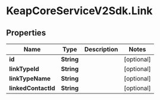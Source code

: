# KeapCoreServiceV2Sdk.Link

## Properties

Name | Type | Description | Notes
------------ | ------------- | ------------- | -------------
**id** | **String** |  | [optional] 
**linkTypeId** | **String** |  | [optional] 
**linkTypeName** | **String** |  | [optional] 
**linkedContactId** | **String** |  | [optional] 


